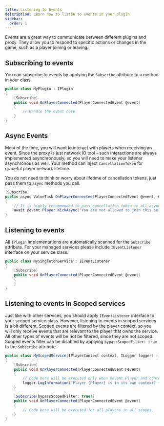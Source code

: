 ```yaml
---
title: Listening to Events
description: Learn how to listen to events in your plugin
sidebar:
  order: 1
---
```


Events are a great way to communicate between different plugins and proxy. 
They allow you to respond to specific actions or changes in the game, such as a player joining or leaving.

## Subscribing to events
You can subscribe to events by applying the `Subscribe` attribute to a method in your class.
```csharp
public class MyPlugin : IPlugin
{
    [Subscribe]
    public void OnPlayerConnected(PlayerConnectedEvent @event)
    {
        // Handle the event here
    }
}
```

## Async Events
Most of the time, you will want to interact with players when receiving an event.
Since the proxy is just network IO tool - such interactions are always implemented asynchronously, so you will need to make your listener asynchronous as well.
Your method can inject `CancellationToken` for graceful player network lifetime.

You do not need to think or worry about lifetime of cancellation tokens, just pass them to `async` methods you call.
```csharp
[Subscribe]
public async ValueTask OnPlayerConnected(PlayerConnectedEvent @event, CancellationToken cancellationToken)
{
    // It is highly recommended to pass cancellation token in all async methods you call.
    await @event.Player.KickAsync("You are not allowed to join this server.", cancellationToken);
}
```

## Listening to events
All `IPlugin` implementations are automatically scanned for the `Subscribe` attribute.
For your managed services please include `IEventListener` interface on your service class.
```csharp
public class MySingletonService : IEventListener
{
    [Subscribe]
    public void OnPlayerConnected(PlayerConnectedEvent @event)
    {
    }
}
```

## Listening to events in Scoped services
Just like with other services, you should apply `IEventListener` interface to your scoped service class.
However, listening to events in scoped services is a bit different.
Scoped events are filtered by the player context, so you will only receive events that are relevant to the player that owns the service.
All other types of events will be not be filtered, since they are not scoped.
Scoped events filter can be disabled by applying `bypassScopedFilter: true` to the `Subscribe` attribute.
```csharp
public class MyScopedService(IPlayerContext context, ILogger logger) : IEventListener
{
    [Subscribe]
    public void OnPlayerConnected(PlayerConnectedEvent @event)
    {
        // Code here will be executed only when @event.Player and context.Player are same player.
        logger.LogInformation("Player {Player} is in its own context? {Result}", @event.Player.Name, @event.Player == context.Player);
    }

    [Subscribe(bypassScopedFilter: true)]
    public void OnPlayerConnected(PlayerConnectedEvent @event)
    {
        // Code here will be executed for all players in all scopes.
    }
}
```

